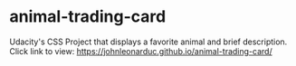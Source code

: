 # animal-trading-card
Udacity's CSS Project that displays a favorite animal and brief description.
Click link to view: https://johnleonarduc.github.io/animal-trading-card/
